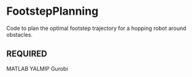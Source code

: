 # FootstepPlanning

Code to plan the optimal footstep trajectory for a hopping robot around obstacles.

## REQUIRED

MATLAB
    YALMIP 
    Gurobi
